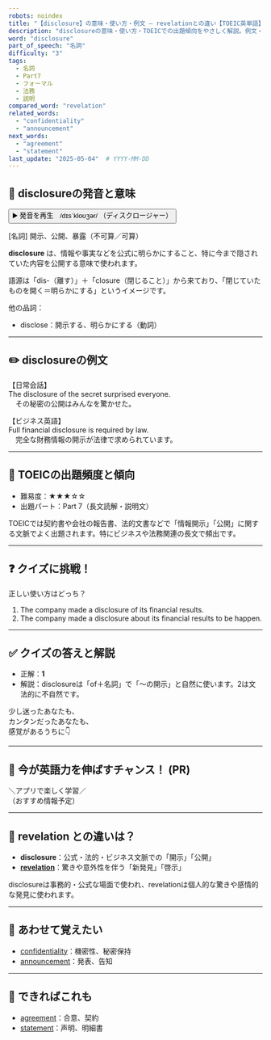 ```yaml
---
robots: noindex
title: "【disclosure】の意味・使い方・例文 ― revelationとの違い【TOEIC英単語】"
description: "disclosureの意味・使い方・TOEICでの出題傾向をやさしく解説。例文・クイズ付きでrevelationとの違いもわかりやすく学べます。"
word: "disclosure"
part_of_speech: "名詞"
difficulty: "3"
tags:
  - 名詞
  - Part7
  - フォーマル
  - 法務
  - 説明
compared_word: "revelation"
related_words:
  - "confidentiality"
  - "announcement"
next_words:
  - "agreement"
  - "statement"
last_update: "2025-05-04"  # YYYY-MM-DD
---
```


## 🔰 disclosureの発音と意味

<button class="play-audio" onclick="playTTS('disclosure')">
  <span class="play-audio-main">
    ▶️ 発音を再生　/dɪsˈkloʊʒər/
  </span>
  <span class="play-audio-sub">
    （ディスクロージャー）
  </span>
</button>

[名詞] 開示、公開、暴露（不可算／可算）

**disclosure** は、情報や事実などを公式に明らかにすること、特に今まで隠されていた内容を公開する意味で使われます。

語源は「dis-（離す）」＋「closure（閉じること）」から来ており、「閉じていたものを開く＝明らかにする」というイメージです。

他の品詞：  
- disclose：開示する、明らかにする（動詞）

---

## ✏️ disclosureの例文

【日常会話】  
The disclosure of the secret surprised everyone.  
　その秘密の公開はみんなを驚かせた。

【ビジネス英語】  
Full financial disclosure is required by law.  
　完全な財務情報の開示が法律で求められています。

---

## 🎯 TOEICの出題頻度と傾向

- 難易度：★★★☆☆
- 出題パート：Part 7（長文読解・説明文）

TOEICでは契約書や会社の報告書、法的文書などで「情報開示」「公開」に関する文脈でよく出題されます。特にビジネスや法務関連の長文で頻出です。

---

## ❓ クイズに挑戦！

正しい使い方はどっち？

1. The company made a disclosure of its financial results.  
2. The company made a disclosure about its financial results to be happen.

---

## ✅ クイズの答えと解説

- 正解：**1**
- 解説：disclosureは「of＋名詞」で「～の開示」と自然に使います。2は文法的に不自然です。

少し迷ったあなたも、  
カンタンだったあなたも、  
感覚があるうちに👇️

---

## 🚀 今が英語力を伸ばすチャンス！ (PR)

<div class="info-center">
＼アプリで楽しく学習／<br>  
（おすすめ情報予定）
</div>

---

## 🤔  revelation との違いは？

- **disclosure**：公式・法的・ビジネス文脈での「開示」「公開」
- **[revelation](/word/revelation)**：驚きや意外性を伴う「新発見」「啓示」

disclosureは事務的・公式な場面で使われ、revelationは個人的な驚きや感情的な発見に使われます。

---

## 🧩 あわせて覚えたい

- [confidentiality](/word/confidentiality)：機密性、秘密保持
- [announcement](/word/announcement)：発表、告知

---

## 📖 できればこれも

- [agreement](/word/agreement)：合意、契約
- [statement](/word/statement)：声明、明細書

<!-- cvid: aid25_bid16 -->
